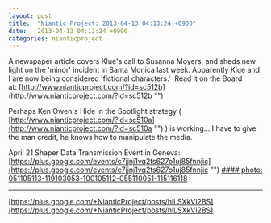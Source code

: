 ```yaml
---
layout: post
title:  "Niantic Project: 2013-04-13 04:13:24 +0900"
date:   2013-04-13 04:13:24 +0900
categories: nianticproject
---
```

A newspaper article covers Klue's call to Susanna Moyers, and sheds new light on the 'minor' incident in Santa Monica last week. Apparently Klue and I are now being considered 'fictional characters.'  Read it on the Board at: [http://www.nianticproject.com/?id=sc512b](http://www.nianticproject.com/?id=sc512b "")

Perhaps Ken Owen's Hide in the Spotlight strategy ( [http://www.nianticproject.com/?id=sc510a](http://www.nianticproject.com/?id=sc510a "") ) is working... I have to give the man credit, he knows how to manipulate the media.

April 21 Shaper Data Transmission Event in Geneva:
[https://plus.google.com/events/c7jjnj1vq2ts627o1uj85fnnjic](https://plus.google.com/events/c7jjnj1vq2ts627o1uj85fnnjic "")
[#### photo: 051105113-119103053-100105112-055110051-115116118](https://lh5.googleusercontent.com/-idVPh-yjKwo/UWhcO9exUGI/AAAAAAAAFCY/eM7SarDmdmQ/w288-h288/stymied.jpg "")
- - -
[https://plus.google.com/+NianticProject/posts/hiLSXkVi2BS](https://plus.google.com/+NianticProject/posts/hiLSXkVi2BS)
